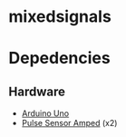mixedsignals
============

# Depedencies

## Hardware
* [Arduino Uno](http://arduino.cc/en/Main/arduinoBoardUno)
* [Pulse Sensor Amped](http://pulsesensor.myshopify.com/products/pulse-sensor-amped) (x2)